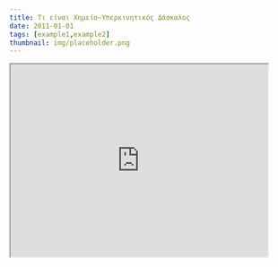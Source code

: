 ```yaml
---
title: Τι είναι Χημεία~Υπερκινητικός Δάσκαλος
date: 2011-01-01
tags: [example1,example2]
thumbnail: img/placeholder.png
---
```

<iframe allowfullscreen=" frameborder="0" height="344" src="http://www.youtube.com/embed/qb4NSW8uHbo?fs=1" width="459"></iframe>
